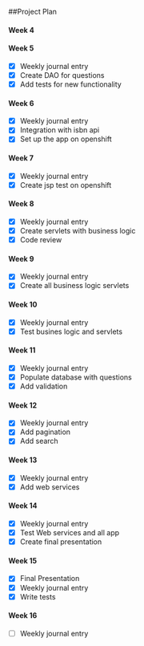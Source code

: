 ##Project Plan

#### Week 4

#### Week 5
- [x] Weekly journal entry
- [x] Create DAO for questions
- [x] Add tests for new functionality
 
#### Week 6
- [x] Weekly journal entry
- [x] Integration with isbn api
- [x] Set up the app on openshift
 
#### Week 7
- [x] Weekly journal entry
- [x] Create jsp test on openshift
 
#### Week 8
- [x] Weekly journal entry
- [x] Create servlets with business logic
- [x] Code review
 
#### Week 9
- [x] Weekly journal entry
- [x] Create all business logic servlets
 
#### Week 10
- [x] Weekly journal entry
- [x] Test busines logic and servlets

#### Week 11
- [x] Weekly journal entry
- [x] Populate database with questions
- [x] Add validation

#### Week 12
- [x] Weekly journal entry
- [x] Add pagination
- [x] Add search

#### Week 13
- [x] Weekly journal entry
- [x] Add web services

#### Week 14
- [x] Weekly journal entry
- [x] Test Web services and all app
- [x] Create final presentation

#### Week 15
- [x] Final Presentation
- [x] Weekly journal entry
- [x] Write tests

#### Week 16
- [ ] Weekly journal entry
